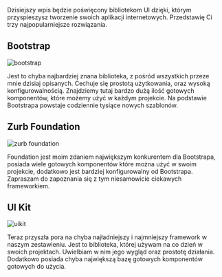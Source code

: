 Dzisiejszy wpis będzie poświęcony bibliotekom UI dzięki, którym przyspieszysz tworzenie swoich aplikacji internetowych. Przedstawię Ci trzy najpopularniejsze rozwiązania.

## Bootstrap

![bootstrap](https://iammatt.co/uploads/bootstrap-image.PNG)

Jest to chyba najbardziej znana biblioteka, z pośród wszystkich przeze mnie dzisiaj opisanych. Cechuje się prostotą użytkowania, oraz wysoką konfigurowalnością. Znajdziemy tutaj bardzo dużą ilość gotowych komponentów, które możemy użyć w każdym projekcie. Na podstawie Bootstrapa powstaje codziennie tysiące nowych szablonów. 

## Zurb Foundation
![zurb foundation](https://iammatt.co/uploads/foundation-zurb.PNG)

Foundation jest moim zdaniem największym konkurentem dla Bootstrapa, posiada wiele gotowych komponentów które można użyć w swoim projekcie, dodatkowo jest bardziej konfigurowalny od Bootstrapa. Zapraszam do zapoznania się z tym niesamowicie ciekawych frameworkiem.

##  UI Kit
![uikit](https://iammatt.co/uploads/uikit.PNG)

Teraz przyszła pora na chyba najładniejszy i najmniejszy framework w naszym zestawieniu. Jest to biblioteka, której używam na co dzień w swoich projektach. Uwielbiam w nim jego wygląd oraz prostotę działania. Dodatkowo posiada chyba największą bazę gotowych komponentów gotowych do użycia.  
